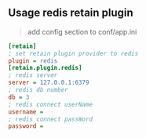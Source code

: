 ## Usage redis retain plugin
> add config section to conf/app.ini
``` ini
[retain]
; set retain plugin provider to redis
plugin = redis
[retain.plugin.redis]
; redis server
server = 127.0.0.1:6379
; redis db number
db = 3
; redis connect userName
username = 
; redis connect passWord
password = 
```